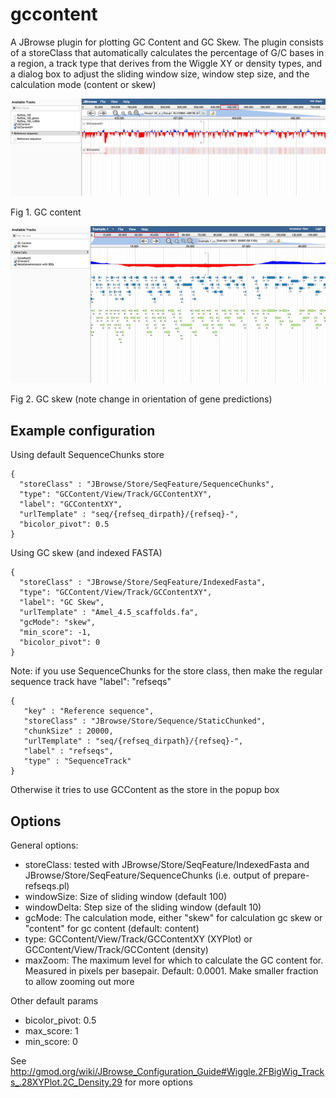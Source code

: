 # gccontent

A JBrowse plugin for plotting GC Content and GC Skew. The plugin consists of a storeClass that
automatically calculates the percentage of G/C bases in a region, a track
type that derives from the Wiggle XY or density types, and a dialog box to
adjust the sliding window size, window step size, and the calculation mode (content or skew)



![](img/gccontent.png)

Fig 1. GC content


![](img/gcskew.png)

Fig 2. GC skew (note change in orientation of gene predictions)

## Example configuration

Using default SequenceChunks store

    {
      "storeClass" : "JBrowse/Store/SeqFeature/SequenceChunks",
      "type": "GCContent/View/Track/GCContentXY",
      "label": "GCContentXY",
      "urlTemplate" : "seq/{refseq_dirpath}/{refseq}-",
      "bicolor_pivot": 0.5
    }


Using GC skew (and indexed FASTA)

    {
      "storeClass" : "JBrowse/Store/SeqFeature/IndexedFasta",
      "type": "GCContent/View/Track/GCContentXY",
      "label": "GC Skew",
      "urlTemplate" : "Amel_4.5_scaffolds.fa",
      "gcMode": "skew",
      "min_score": -1,
      "bicolor_pivot": 0
    }


Note: if you use SequenceChunks for the store class, then make the regular sequence track have "label": "refseqs"

    {
       "key" : "Reference sequence",
       "storeClass" : "JBrowse/Store/Sequence/StaticChunked",
       "chunkSize" : 20000,
       "urlTemplate" : "seq/{refseq_dirpath}/{refseq}-",
       "label" : "refseqs",
       "type" : "SequenceTrack"
    }

Otherwise it tries to use GCContent as the store in the popup box

## Options

General options:

* storeClass: tested with JBrowse/Store/SeqFeature/IndexedFasta and JBrowse/Store/SeqFeature/SequenceChunks (i.e. output of prepare-refseqs.pl)
* windowSize: Size of sliding window (default 100)
* windowDelta: Step size of the sliding window (default 10)
* gcMode: The calculation mode, either "skew" for calculation gc skew or "content" for gc content (default: content)
* type: GCContent/View/Track/GCContentXY (XYPlot) or GCContent/View/Track/GCContent (density)
* maxZoom: The maximum level for which to calculate the GC content for. Measured in pixels per basepair. Default: 0.0001. Make smaller fraction to allow zooming out more

Other default params

* bicolor_pivot: 0.5
* max_score: 1
* min_score: 0

See http://gmod.org/wiki/JBrowse_Configuration_Guide#Wiggle.2FBigWig_Tracks_.28XYPlot.2C_Density.29 for more options
